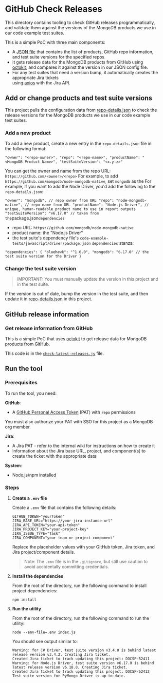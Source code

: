 # GitHub Check Releases

This directory contains tooling to check GitHub releases programmatically, and validate them against the
versions of the MongoDB products we use in our code example test suites.

This is a simple PoC with three main components:

- A [JSON file](repo-details.json) that contains the list of products, GitHub repo information, and test suite versions for the specified repos.
- It gets release data for the MongoDB products from GitHub using [octokit](https://github.com/octokit/octokit.js), 
  and compares it against the version in our JSON config file.
- For any test suites that need a version bump, it automatically creates the appropriate Jira tickets  
  using [axios](https://github.com/axios/axios) with the Jira API.

## Add or change products and test suite versions

This project pulls the configuration data from [repo-details.json](repo-details.json) to check the release versions for the MongoDB
products we use in our code example test suites.

### Add a new product

To add a new product, create a new entry in the `repo-details.json` file in the following format:

`
    "owner": "<repo-owner>",
    "repo": "<repo-name>",
    "productName": "<MongoDB Product Name>",
    "testSuiteVersion": "<x.y.z>"
`
  

You can get the owner and name from the repo URL: `https://github.com/<owner>/<repo>`
For example, to add `https://github.com/mongodb/node-mongodb-native`, set `mongodb` as the
For example, if you want to add the Node Driver, you'd add the following to the `repo-details.json`: 

`
"owner": "mongodb", // repo owner from URL
"repo": "node-mongodb-native", // repo name from URL
"productName": "Node.js Driver", // unique, human-readable product name to use in report outputs
"testSuiteVersion": "v6.17.0" // taken from the `package.json` dependencies
`

- repo URL: `https://github.com/mongodb/node-mongodb-native` 
- product name: the "Node.js Driver" 
- the test suite's dependency file's 
`code-example-tests/javascript/driver/package.json` `dependencies` stanza:

`
"dependencies": {
  "bluehawk": "^1.6.0",
  "mongodb": "6.17.0" // the test suite version for the Driver
}
`

### Change the test suite version

> IMPORTANT: You must manually update the version in this project and in the test suite.

If the version is out of date, bump the version in the test suite, and then update it in [repo-details.json](repo-details.json) 
in this project.

## GitHub release information

### Get release information from GitHub

This is a simple PoC that uses [octokit](https://github.com/octokit/octokit.js) to get release data for MongoDB products from GitHub.

This code is in the [`check-latest-releases.js`](check-latest-releases.js) file.

## Run the tool

### Prerequisites

To run the tool, you need:

**GitHub**:

- A [GitHub Personal Access Token](https://docs.github.com/en/authentication/keeping-your-account-and-data-secure/managing-your-personal-access-tokens) (PAT) with `repo` permissions

You must also authorize your PAT with SSO for this project as a MongoDB org member.

**Jira**:

- A Jira PAT - refer to the internal wiki for instructions on how to create it
- Information about the Jira base URL, project, and component(s) to create the ticket with the appropriate data

**System**:

- Node.js/npm installed

### Steps

1. **Create a `.env` file**

   Create a `.env` file that contains the following details:

   ```
   GITHUB_TOKEN="yourToken"
   JIRA_BASE_URL="https://your-jira-instance-url"
   JIRA_API_TOKEN="your-api-token"
   JIRA_PROJECT_KEY="your-project-key"  
   JIRA_ISSUE_TYPE="Task"
   JIRA_COMPONENT="your-team-or-project-component"
   ```

   Replace the placeholder values with your GitHub token, Jira token, and Jira project/component details.

   > Note: The `.env` file is in the `.gitignore`, but still use caution to avoid accidentally committing credentials.

2. **Install the dependencies**

   From the root of the directory, run the following command to install project dependencies:

   ```
   npm install
   ```

3. **Run the utility**

   From the root of the directory, run the following command to run the utility:

   ```
   node --env-file=.env index.js
   ```

   You should see output similar to:

   ```
   Warning: for C# Driver, test suite version v3.4.0 is behind latest release version v3.4.2. Creating Jira ticket.
   Created Jira ticket to track updating this project: DOCSP-52411
   Warning: for Node.js Driver, test suite version v6.17.0 is behind latest release version v6.18.0. Creating Jira ticket.
   Created Jira ticket to track updating this project: DOCSP-52412
   Test suite version for PyMongo Driver is up-to-date.
   ```
